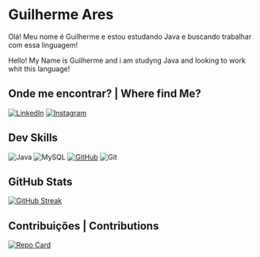 # Guilherme Ares
Olá! Meu nome é Guilherme e estou estudando Java e buscando trabalhar com essa linguagem!

Hello! My Name is Guilherme and i am studyng Java and looking to work whit this language!

## Onde me encontrar? | Where find Me?
[![LinkedIn](https://img.shields.io/badge/LinkedIn-0077B5?style=for-the-badge&logo=linkedin&logoColor=white)](https://www.linkedin.com/in/guilherme-alexandre-de-oliveira-ares-7b4b92205/) [![Instagram](https://img.shields.io/badge/-Instagram-%23E4405F?style=for-the-badge&logo=instagram)](https://www.instagram.com/guiares1003/) 

## Dev Skills
![Java](https://img.shields.io/badge/java-%23ED8B00.svg?style=for-the-badge&logo=openjdk&logoColor=white)
![MySQL](https://img.shields.io/badge/MySQL-00000F?style=for-the-badge&logo=mysql&logoColor=white)
[![GitHub](https://img.shields.io/badge/GitHub-100000?style=for-the-badge&logo=github&logoColor=white)](https://github.com/SEUUSERNAME)
![Git](https://img.shields.io/badge/GIT-E44C30?style=for-the-badge&logo=git&logoColor=white)

## GitHub Stats
[![GitHub Streak](https://streak-stats.demolab.com/?user=guiares1003&theme=bear&background=000&border=30A3DC&dates=FFF)](https://git.io/streak-stats)

## Contribuições | Contributions

[![Repo Card](https://github-readme-stats.vercel.app/api/pin/?username=guiares1003&repo=dio-lab-open-source&bg_color=000&border_color=30A3DC&show_icons=true&icon_color=30A3DC&title_color=E94D5F&text_color=FFF)](https://github.com/guiares1003/dio-lab-open-source)
